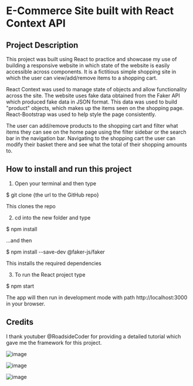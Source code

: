 # E-Commerce Site built with React Context API


## Project Description

This project was built using React to practice and showcase my use of building a responsive website in which state of the website is easily accessible across components. It is a fictitious simple shopping site in which the user can view/add/remove items to a shopping cart.

React Context was used to manage state of objects and allow functionality across the site. The website uses fake data obtained from the Faker API which produced fake data in JSON format. This data was used to build "product" objects, which makes up the items seen on the shopping page. React-Bootstrap was used to help style the page consistently.

The user can add/remove products to the shopping cart and filter what items they can see on the home page using the filter sidebar or the search bar in the navigation bar. Navigating to the shopping cart the user can modify their basket there and see what the total of their shopping amounts to. 


## How to install and run this project

1) Open your terminal and then type

$ git clone {the url to the GitHub repo}

This clones the repo

2) cd into the new folder and type

$ npm install 

...and then

$ npm install --save-dev @faker-js/faker

This installs the required dependencies

3) To run the React project type 

$ npm start

The app will then run in development mode with path http://localhost:3000 in your browser.

 
## Credits 

I thank youtuber @RoadsideCoder for providing a detailed tutorial which gave me the framework for this project.


![image](https://user-images.githubusercontent.com/61561703/221186260-5580406d-f0be-4029-9181-1351fd5aa2e8.png)


![image](https://user-images.githubusercontent.com/61561703/221186545-326e58e1-3837-4f10-a8f5-2553a05f495c.png)


![image](https://user-images.githubusercontent.com/61561703/221186632-c163adb9-4d0b-4950-8bbd-273a0fd65ac1.png)